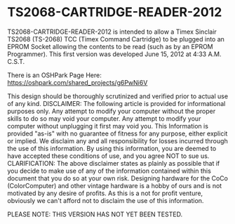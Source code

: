 # TS2068-CARTRIDGE-READER-2012
TS2068-CARTRIDGE-READER-2012  is intended to allow a Timex Sinclair TS2068 (TS-2068) TCC (Timex Command Cartridge) to be plugged into an EPROM Socket allowing the contents to be read (such as by an EPROM Programmer). This first version was developed June 15, 2012 at 4:33 A.M. C.S.T.

There is an OSHPark Page Here: https://oshpark.com/shared_projects/g6PwNi6V

This design should be thoroughly scrutinized and verified prior to actual use of any kind. DISCLAIMER: The following article is provided for informational purposes only. Any attempt to modify your computer without the proper skills to do so may void your computer. Any attempt to modify your computer without unplugging it first may void you. This Information is provided "as-is" with no guarantee of fitness for any purpose, either explicit or implied. We disclaim any and all responsibility for losses incurred through the use of this information. By using this information, you are deemed to have accepted these conditions of use, and you agree NOT to sue us. CLARIFICATION: The above disclaimer states as plainly as possible that if you decide to make use of any of the information contained within this document that you do so at your own risk. Designing hardware for the CoCo (ColorComputer) and other vintage hardware is a hobby of ours and is not motivated by any desire of profits. As this is a not for profit venture, obviously we can't afford not to disclaim the use of this information.

PLEASE NOTE: THIS VERSION HAS NOT YET BEEN TESTED.
